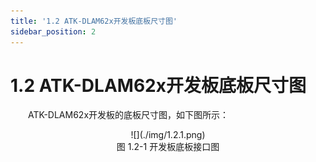 ```yaml
---
title: '1.2 ATK-DLAM62x开发板底板尺寸图'
sidebar_position: 2
---
```


# 1.2 ATK-DLAM62x开发板底板尺寸图

&emsp;&emsp;ATK-DLAM62x开发板的底板尺寸图，如下图所示：

<center>
![](./img/1.2.1.png)<br />
图 1.2-1 开发板底板接口图
</center>













